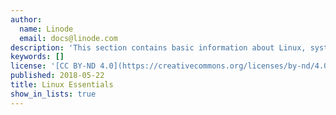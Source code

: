 ```yaml
---
author:
  name: Linode
  email: docs@linode.com
description: 'This section contains basic information about Linux, systems administration, and common tasks that you will have to perform when working with your Linode.'
keywords: []
license: '[CC BY-ND 4.0](https://creativecommons.org/licenses/by-nd/4.0)'
published: 2018-05-22
title: Linux Essentials
show_in_lists: true
---
```

